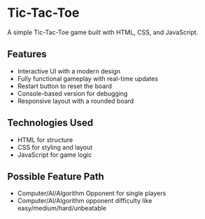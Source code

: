 # Tic-Tac-Toe

A simple Tic-Tac-Toe game built with HTML, CSS, and JavaScript.

## Features

- Interactive UI with a modern design
- Fully functional gameplay with real-time updates
- Restart button to reset the board
- Console-based version for debugging
- Responsive layout with a rounded board

## Technologies Used

- HTML for structure
- CSS for styling and layout 
- JavaScript for game logic

## Possible Feature Path

- Computer/AI/Algorithm Opponent for single players
- Computer/AI/Algorithm opponent difficulty like easy/medium/hard/unbeatable  
